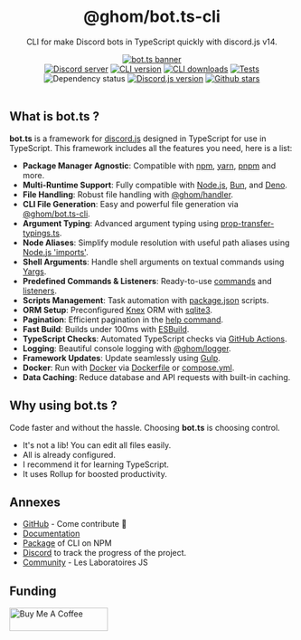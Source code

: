 <div align="center">
  <h1> @ghom/bot.ts-cli </h1><p> CLI for make Discord bots in TypeScript quickly with discord.js v14. </p>
  <div class="banner">
    <a href="https://ghom.gitbook.io/bot-ts/">
      <img src="https://raw.githubusercontent.com/bot-ts/docs/master/.gitbook/assets/bot.ts-banner.png" alt="bot.ts banner"/>
    </a>
  </div>
  <div>
    <a href="https://discord.gg/3vC2XWK"><img src="https://img.shields.io/discord/507389389098188820?color=7289da&logo=discord&logoColor=white" alt="Discord server" /></a>
    <a href="https://www.npmjs.com/package/@ghom/bot.ts-cli"><img src="https://img.shields.io/npm/v/@ghom/bot.ts-cli.svg?maxAge=3600" alt="CLI version" /></a>
    <a href="https://www.npmjs.com/package/@ghom/bot.ts-cli"><img src="https://img.shields.io/npm/dm/@ghom/bot.ts-cli.svg?maxAge=3600" alt="CLI downloads" /></a>
    <a href="https://github.com/bot-ts/framework/actions/workflows/factory.yml"><img src="https://github.com/bot-ts/framework/actions/workflows/factory.yml/badge.svg?branch=master" alt="Tests" /></a>
    <img alt="Dependency status" src="https://img.shields.io/librariesio/github/bot-ts/framework">
    <a href="https://www.npmjs.com/package/discord.js"><img src="https://img.shields.io/npm/v/discord.js?label=discord.js" alt="Discord.js version" /></a>
    <a href="https://github.com/bot-ts/framework"><img alt="Github stars" src="https://img.shields.io/github/stars/bot-ts/framework?color=black&logo=github"></a>
  </div>
</div>

<br/>

## What is bot.ts ?

**bot.ts** is a framework for <a href='https://discord.js.org/#/'>discord.js</a> designed in TypeScript for use in TypeScript. This framework includes all the features you need, here is a list:

- **Package Manager Agnostic**: Compatible with [npm](https://www.npmjs.com), [yarn](https://yarnpkg.com), [pnpm](https://pnpm.io) and more.
- **Multi-Runtime Support**: Fully compatible with [Node.js](https://nodejs.org), [Bun](https://bun.sh), and [Deno](https://deno.land).
- **File Handling**: Robust file handling with [@ghom/handler](https://www.npmjs.com/package/@ghom/handler).
- **CLI File Generation**: Easy and powerful file generation via [@ghom/bot.ts-cli](https://www.npmjs.com/package/@ghom/bot.ts-cli).
- **Argument Typing**: Advanced argument typing using [prop-transfer-typings.ts](https://gist.github.com/GhomKrosmonaute/00da4eb3e8ac48a751602288fcf71835).
- **Node Aliases**: Simplify module resolution with useful path aliases using [Node.js 'imports'](https://nodejs.org/api/packages.html#packages_imports).
- **Shell Arguments**: Handle shell arguments on textual commands using [Yargs](http://yargs.js.org/).
- **Predefined Commands & Listeners**: Ready-to-use [commands](https://github.com/bot-ts/framework/blob/master/src/commands) and [listeners](https://github.com/bot-ts/framework/blob/master/src/listeners).
- **Scripts Management**: Task automation with [package.json](https://ghom.gitbook.io/bot-ts/command-line/overview) scripts.
- **ORM Setup**: Preconfigured [Knex](http://knexjs.org/) ORM with [sqlite3](https://www.npmjs.com/package/sqlite3).
- **Pagination**: Efficient pagination in the [help command](https://github.com/bot-ts/framework/blob/master/src/commands/help.native.ts#L34).
- **Fast Build**: Builds under 100ms with [ESBuild](https://esbuild.github.io).
- **TypeScript Checks**: Automated TypeScript checks via [GitHub Actions](https://github.com/bot-ts/framework/blob/master/.github/workflows/test.yml).
- **Logging**: Beautiful console logging with [@ghom/logger](https://www.npmjs.com/package/@ghom/logger).
- **Framework Updates**: Update seamlessly using [Gulp](https://gulpjs.com/).
- **Docker**: Run with [Docker](https://www.docker.com) via [Dockerfile](https://github.com/bot-ts/framework/blob/master/Dockerfile) or [compose.yml](https://github.com/bot-ts/framework/blob/master/compose.yml).
- **Data Caching**: Reduce database and API requests with built-in caching.

## Why using bot.ts ?

Code faster and without the hassle. Choosing **bot.ts** is choosing control.

* It's not a lib! You can edit all files easily.
* All is already configured.
* I recommend it for learning TypeScript.
* It uses Rollup for boosted productivity.

## Annexes

* [GitHub](https://github.com/bot-ts) - Come contribute 🩵
* [Documentation](https://ghom.gitbook.io/bot-ts/)
* [Package](https://www.npmjs.com/package/@ghom/bot.ts-cli) of CLI on NPM
* [Discord](https://discord.gg/kYxDWWQJ8q) to track the progress of the project.
* [Community](https://discord.gg/3vC2XWK) - Les Laboratoires JS

## Funding

<a href="https://www.buymeacoffee.com/ghom" target="_blank">
  <img src="https://cdn.buymeacoffee.com/buttons/default-orange.png" alt="Buy Me A Coffee" height="41" width="174">
</a>
